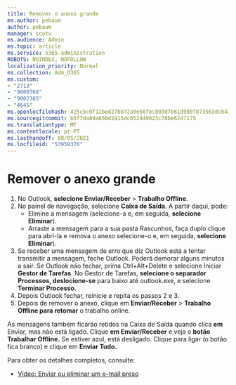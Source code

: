 ```yaml
---
title: Remover o anexo grande
ms.author: pebaum
author: pebaum
manager: scotv
ms.audience: Admin
ms.topic: article
ms.service: o365-administration
ROBOTS: NOINDEX, NOFOLLOW
localization_priority: Normal
ms.collection: Adm_O365
ms.custom:
- "2713"
- "9000768"
- "9002385"
- "4645"
ms.openlocfilehash: 425c5c0f12bed27bb72a0eb0fec803d7b61d9d0f873563dc6439cbfda9fdd08c
ms.sourcegitcommit: b5f7da89a650d2915dc652449623c78be6247175
ms.translationtype: MT
ms.contentlocale: pt-PT
ms.lasthandoff: 08/05/2021
ms.locfileid: "53959370"
---
```

# <a name="remove-the-large-attachment"></a>Remover o anexo grande

1. No Outlook, **selecione Enviar/Receber**  >  **Trabalho Offline**. 
2. No painel de navegação, selecione **Caixa de Saída**. A partir daqui, pode: 
    - Elimine a mensagem (selecione-a e, em seguida, **selecione Eliminar**).
    - Arraste a mensagem para a sua pasta Rascunhos, faça duplo clique para abri-la e remova o anexo selecione-o e, em seguida, **selecione Eliminar**).
3. Se receber uma mensagem de erro que diz Outlook está a tentar transmitir a mensagem, feche Outlook. Poderá demorar alguns minutos a sair. Se Outlook não fechar, prima Ctrl+Alt+Delete e selecione Iniciar **Gestor de Tarefas**. No Gestor de Tarefas, **selecione o separador Processos, deslocione-se** para baixo até outlook.exe, e selecione **Terminar Processo**.
4. Depois Outlook fechar, reinicie e repita os passos 2 e 3. 
5. Depois de remover o anexo, clique em **Enviar/Receber**  >  **Trabalho Offline para retomar** o trabalho online. 

As mensagens também ficarão retidos na Caixa de Saída quando clica **em** Enviar, mas não está ligado. Clique **em Enviar/Receber** e veja o **botão Trabalhar Offline.** Se estiver azul, está desligado. Clique para ligar (o botão fica branco) e clique em **Enviar Tudo.**
 
 Para obter os detalhes completos, consulte:
- [Vídeo: Enviar ou eliminar um e-mail preso](https://support.office.com/article/Video-Send-or-delete-an-email-stuck-in-your-outbox-26d5d34a-4e5f-444a-a9e8-44db04a94dec) 